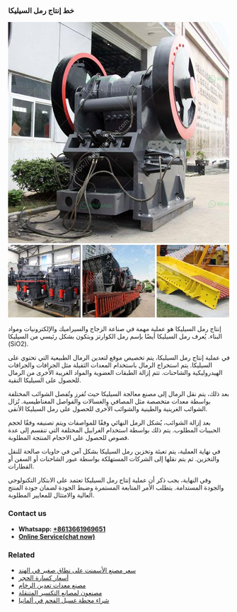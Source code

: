 <h3>خط إنتاج رمل السيليكا</h3><img src='1701850873.jpg' alt=''><p>إنتاج رمل السيليكا هو عملية مهمة في صناعة الزجاج والسيراميك والإلكترونيات ومواد البناء. يُعرف رمل السيليكا أيضًا بإسم رمل الكوارتز ويتكون بشكل رئيسي من السيليكا (SiO2).</p><p>في عملية إنتاج رمل السيليكا، يتم تخصيص موقع لتعدين الرمال الطبيعية التي تحتوي على السيليكا. يتم استخراج الرمال باستخدام المعدات الثقيلة مثل الجرافات والجرافات الهيدروليكية والشاحنات. تتم إزالة الطبقات العضوية والمواد الغريبة الأخرى من الرمال للحصول على السيليكا النقية.</p><p>بعد ذلك، يتم نقل الرمال إلى مصنع معالجة السيليكا حيث تُفرز وتُفصل الشوائب المختلفة بواسطة معدات متخصصة مثل المصافي والغسالات والفواصل المغناطيسية. تُزال الشوائب الغرينية والطينية والشوائب الأخرى للحصول على رمل السيليكا الأنقى.</p><p>بعد إزالة الشوائب، يُشكل الرمل النهائي وفقًا للمواصفات ويتم تصنيفه وفقًا لحجم الحبيبات المطلوب. يتم ذلك بواسطة استخدام الغرابيل المختلفة التي تنقسم إلى عدة فصوص للحصول على الاحجام المنتجة المطلوبة.</p><p>في نهاية العملية، يتم تعبئة وتخزين رمل السيليكا بشكل آمن في حاويات صالحة للنقل والتخزين. ثم يتم نقلها إلى الشركات المستهلكة بواسطة عبور الشاحنات أو السفن أو القطارات.</p><p>وفي النهاية، يجب ذكر أن عملية إنتاج رمل السيليكا تعتمد على الابتكار التكنولوجي والجودة المستدامة. يتطلب الأمر المتابعة المستمرة وضبط الجودة لضمان جودة المنتج العالية والامتثال للمعايير المطلوبة.</p><h3>Contact us</h3><ul><li><strong>Whatsapp:&nbsp;<a href="https://wa.me/8613661969651">+8613661969651</a></strong></li><li><a href="https://swt.shibang-china.com/?git&amp;zhl&amp;خط إنتاج رمل السيليكا"><strong>Online Service(chat now)</strong></a></li></ul><h3>Related</h3><ul><li><a href='سعر مصنع الأسمنت على نطاق صغير في الهند.md'>سعر مصنع الأسمنت على نطاق صغير في الهند</a></li><li><a href='أسعار كسارة الحجر.md'>أسعار كسارة الحجر</a></li><li><a href='مصنع معدات تعدين الرخام.md'>مصنع معدات تعدين الرخام</a></li><li><a href='مصنعون لمصانع التكسير المتنقلة.md'>مصنعون لمصانع التكسير المتنقلة</a></li><li><a href='شراء محطة غسيل الفحم في ألمانيا.md'>شراء محطة غسيل الفحم في ألمانيا</a></li></ul>